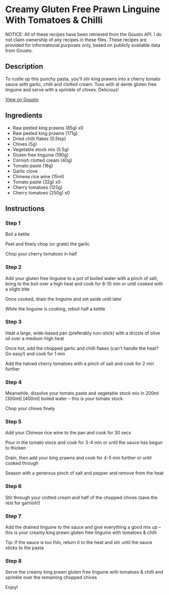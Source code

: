 # Creamy Gluten Free Prawn Linguine With Tomatoes & Chilli

NOTICE: All of these recipes have been retrieved from the Gousto API. I do not claim ownership of any recipes in these files. These recipes are provided for informational purposes only, based on publicly available data from Gousto.

## Description

To rustle up this punchy pasta, you'll stir king prawns into a cherry tomato sauce with garlic, chilli and clotted cream. Toss with al dente gluten free linguine and serve with a sprinkle of chives. Delicious! 

[View on Gousto](https://www.gousto.co.uk/recipes/cookbook/creamy-gluten-free-prawn-linguine-with-tomatoes-chilli)

## Ingredients

- Raw peeled king prawns (85g) x0
- Raw peeled king prawns (171g)
- Dried chilli flakes (0.5tsp)
- Chives (5g)
- Vegetable stock mix (5.5g)
- Gluten free linguine (190g)
- Cornish clotted cream (40g)
- Tomato paste (16g)
- Garlic clove
- Chinese rice wine (15ml)
- Tomato paste (32g) x0
- Cherry tomatoes (125g)
- Cherry tomatoes (250g) x0

## Instructions


### Step 1

Boil a kettle

Peel and finely chop (or grate) the garlic

Chop your cherry tomatoes in half


### Step 2

Add your gluten free linguine to a pot of boiled water with a pinch of salt, bring to the boil over a high heat and cook for 8-10 min or until cooked with a slight bite

Once cooked, drain the linguine and set aside until later

While the linguine is cooking, reboil half a kettle


### Step 3

Heat a large, wide-based pan (preferably non-stick) with a drizzle of olive oil over a medium-high heat

Once hot, add the chopped garlic and chilli flakes (can't handle the heat? Go easy!) and cook for 1 min

Add the halved cherry tomatoes with a pinch of salt and cook for 2 min further


### Step 4

Meanwhile, dissolve your tomato paste and vegetable stock mix in 200ml <span class="text-purple">[300ml]</span> <span class="text-danger">[400ml]</span> boiled water – this is your tomato stock

Chop your chives finely


### Step 5

Add your Chinese rice wine to the pan and cook for 30 secs

Pour in the tomato stock and cook for 3-4 min or until the sauce has begun to thicken

Drain, then add your king prawns and cook for 4-5 min further or until cooked through

Season with a generous pinch of salt and pepper and remove from the heat


### Step 6

Stir through your clotted cream and half of the chopped chives (save the rest for garnish!)


### Step 7

Add the drained linguine to the sauce and give everything a good mix up – this is your creamy king prawn gluten free linguine with tomatoes & chilli

Tip: If the sauce is too thin, return it to the heat and stir until the sauce sticks to the pasta

### Step 8

Serve the creamy king prawn gluten free linguine with tomatoes & chilli and sprinkle over the remaining chopped chives

Enjoy!

